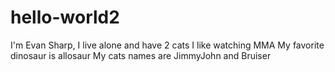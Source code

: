 # hello-world2

I'm Evan Sharp, I live alone and have 2 cats
I like watching MMA
My favorite dinosaur is allosaur
My cats names are JimmyJohn and Bruiser


